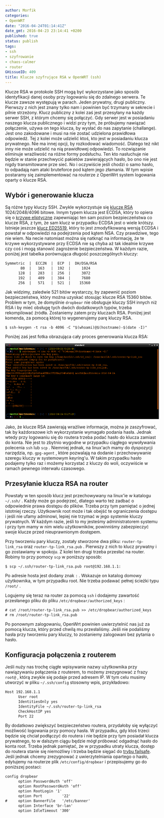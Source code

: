 ```yaml
---
author: Morfik
categories:
- OpenWRT
date: "2016-04-24T01:14:41Z"
date_gmt: 2016-04-23 23:14:41 +0200
published: true
status: publish
tags:
- ssh
- szyfrowanie
- chaos-calmer
- router
GHissueID: 409
title: Klucze szyfrujące RSA w OpenWRT (ssh)
---
```


Klucze RSA w protokole SSH mogą być wykorzystane jako sposób identyfikacji danej osoby przy
logowaniu się do zdalnego serwera. Te klucze zawsze występują w parach. Jeden prywatny, drugi
publiczny. Pierwszy z nich jest znany tylko nam i powinien być trzymany w sekrecie i pilnie
strzeżony. Klucz publiczny z kolei zaś jest przesyłany na każdy serwer SSH, z którym chcemy się
połączyć. Gdy serwer jest w posiadaniu naszego klucza publicznego i widzi przy tym, że próbujemy
nawiązać połączenie, używa on tego klucza, by wysłać do nas zapytanie (challange). Jest ono
zakodowane i musi na nie zostać udzielona prawidłowa odpowiedź. Tej z kolei może udzielić ktoś, kto
jest w posiadaniu klucza prywatnego. Nie ma innej opcji, by rozkodować wiadomość. Dlatego też nikt
inny nie może udzielić na nią prawidłowej odpowiedzi. To rozwiązanie eliminuje wrażliwość na różne
formy podsłuchu. Ten kto nasłuchuje nie będzie w stanie przechwycić pakietów zawierających hasło, bo
ono nie jest nigdy transmitowane prze sieć. No i oczywiście jeśli chodzi o samo hasło, to odpadają
nam ataki bruteforce pod kątem jego złamania. W tym wpisie postaramy się zaimplementować na routerze
z OpenWrt system logowania oparty o klucze RSA.

<!--more-->
## Wybór i generowanie klucza

Są różne typy kluczy SSH. Zwykle wykorzystuje się [klucze
RSA](https://pl.wikipedia.org/wiki/RSA_%28kryptografia%29) 1024/2048/4096 bitowe. Innym typem klucza
jest ECDSA, który to opiera się o [krzywe
eliptyczne](https://pl.wikipedia.org/wiki/Kryptografia_krzywych_eliptycznych) zapewniając ten sam
poziom bezpieczeństwa co klucze RSA, z tym, że sam klucz w przypadku ECDSA jest o wiele krótszy.
Istnieje jeszcze [klucz ED25519](https://en.wikipedia.org/wiki/EdDSA), który to jest zmodyfikowaną
wersją ECDSA i powstał w odpowiedzi na podejrzenia pod kątem NSA. Czy prawdziwe, tego nie wiem. Na
necie natomiast można się natknąć na informację, że te krzywe wykorzystywane przy ECDSA nie są chyba
aż tak idealnie krzywe czy coś i mogą stanowić zagrożenie bezpieczeństwa. W każdym razie, poniżej
jest tabelka porównująca długość poszczególnych kluczy:

    Symmetric  |  ECC2N  |  ECP  |  DH/DSA/RSA
           80  |   163   |  192  |     1024
          128  |   283   |  256  |     3072
          192  |   409   |  384  |     7680
          256  |   571   |  521  |    15360

Jak widzimy, zaledwie 521 bitów wystarczy, by zapewnić poziom bezpieczeństwa, który można uzyskać
stosując klucze RSA 15360 bitów. Problem w tym, że domyślnie `dropbear` nie obsługuje kluczy SSH
innych niż RSA i by mieć obsługę tych dwóch dodatkowych typów, trzeba rekompilować źródła.
Zostaniemy zatem przy kluczach RSA. Poniżej jest komenda, za pomocą której to wygenerujemy parę
kluczy RSA.

    $ ssh-keygen -t rsa -b 4096 -C "$(whoami)@$(hostname)-$(date -I)"

Poniżej zaś jest fotka obrazująca cały proces generowania klucza RSA:

![](/img/2016/04/1.generowanie-klucza-rsa-openwrt-ssh-router.png#huge)

Jako, że klucze RSA zawierają wrażliwe informacje, można je zaszyfrować, tak by każdorazowe ich
wykorzystanie wymagało podania hasła. Jednak wtedy przy logowaniu się do routera trzeba podać hasło
do klucza zamiast do konta. Nie jest to zbytnio wygodne w przypadku ciągłego wywoływania polecenia
`ssh` lub `scp` . Niemniej jednak, na linux'ach mamy do dyspozycji narzędzia, np. `gpg-agent` ,
które pozwalają na dodanie i przechowywanie szeregu kluczy w systemowym keyring'u. W takim
przypadku hasło podajemy tylko raz i możemy korzystać z kluczy do woli, oczywiście w ramach pewnego
interwału czasowego.

## Przesyłanie klucza RSA na router

Powstały w ten sposób klucz jest przechowywany na linux'ie w katalogu `~/.ssh/` . Każdy może go
podejrzeć, dlatego warto też zadbać o odpowiednie prawa dostępu do plików. Trzeba przy tym pamiętać
o jednej istotniej rzeczy. Użytkownik root może i tak obejść te ograniczenia dostępu i jeśli nie
ufamy adminowi, lepiej nie trzymać w jego systemie kluczy prywatnych. W każdym razie, jeśli to my
jesteśmy administratorem systemu i przy tym mamy w nim wielu użytkowników, powinniśmy zabezpieczyć
swoje klucze przed nieuprawnionym dostępem.

Przy tworzeniu pary kluczy, zostały stworzone dwa pliku: `router-tp-link_rsa` oraz
`router-tp-link_rsa.pub` . Pierwszy z nich to klucz prywatny i go zostawiamy w spokoju. Z kolei ten
drugi trzeba przesłać na router. Robimy to przy pomocy `scp` w poniższy sposób:

    $ scp ~/.ssh/router-tp-link_rsa.pub root@192.168.1.1:

Po adresie hosta jest dodany znak `:` . Wskazuje on katalog domowy użytkownika, w tym przypadku
root. Nie trzeba podawać pełnej ścieżki typu `/root/` .

Logujemy się teraz na router za pomocą `ssh` i dodajemy zawartość przesłanego pliku do pliku
`/etc/dropbear/authorized_keys` :

    # cat /root/router-tp-link_rsa.pub >> /etc/dropbear/authorized_keys
    # rm /root/router-tp-link_rsa.pub

Po ponownym zalogowaniu, OpenWrt powinien uwierzytelnić nas już za pomocą klucza, który przed chwilą
mu przesłaliśmy. Jeśli nie podaliśmy hasła przy tworzeniu pary kluczy, to zostaniemy zalogowani bez
pytania o hasło.

## Konfiguracja połączenia z routerem

Jeśli nuży nas trochę ciągłe wpisywanie nazwy użytkownika przy nawiązywaniu połączenia z routerem,
to możemy zrezygnować z frazy `root@` , którą zwykle się podaje przed adresem IP. W tym celu musimy
utworzyć w pliku `~/.ssh/config` stosowny wpis, przykładowo:

    Host 192.168.1.1
          User root
          IdentitiesOnly yes
          IdentityFile ~/.ssh/router-tp-link_rsa
          CheckHostIP yes
          Port 22

By dodatkowo zwiększyć bezpieczeństwo routera, przydałoby się wyłączyć możliwość logowania przy
pomocy hasła. W przypadku, gdy ktoś trzeci będzie się chciał podłączyć do routera i nie będzie przy
tym posiadał klucza prywatnego, to w dalszym ciągu będzie mógł próbować odgadnąć hasło do konta
root. Trzeba jednak pamiętać, że w przypadku utraty klucza, dostęp do routera stanie się niemożliwy
i trzeba będzie sięgać do [trybu
failsafe](/post/tryb-ratunkowy-failsafe-w-openwrt/). Jeśli jednak chcemy
zrezygnować z uwierzytelniania opartego o hasło, edytujemy na routerze plik `/etc/config/dropbear`
i przepisujemy go do poniższej postaci:

    config dropbear
          option PasswordAuth 'off'
          option RootPasswordAuth 'off'
          option RootLogin '1'
          option Port         '22'
    #     option BannerFile   '/etc/banner'
          option Interface 'br-lan'
          option IdleTimeout '300'
